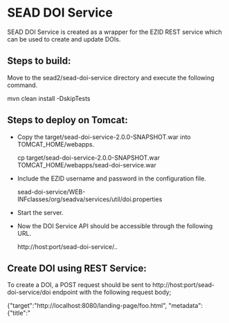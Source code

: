 SEAD DOI Service
================

SEAD DOI Service is created as a wrapper for the EZID REST service which can be used to create and update DOIs. 

Steps to build:
---------------

Move to the sead2/sead-doi-service directory and execute the following command.

mvn clean install -DskipTests


Steps to deploy on Tomcat:
--------------------------

* Copy the target/sead-doi-service-2.0.0-SNAPSHOT.war into TOMCAT_HOME/webapps.

	cp target/sead-doi-service-2.0.0-SNAPSHOT.war TOMCAT_HOME/webapps/sead-doi-service.war

* Include the EZID username and password in the configuration file.

	sead-doi-service/WEB-INFclasses/org/seadva/services/util/doi.properties

* Start the server.

* Now the DOI Service API should be accessible through the following URL.

	http://host:port/sead-doi-service/..


Create DOI using REST Service:
------------------------------

To create a DOI, a POST request should be sent to http://host:port/sead-doi-service/doi endpoint with the following request body;

{"target":"http://localhost:8080/landing-page/foo.html", "metadata":{"title":"<title>","creator":"<creator>","pubDate":"<publication date>"}, "permanent":"false"}

"target" is a required field and set "permanent" to 'true' only if you need to create a permanent DOI. 
